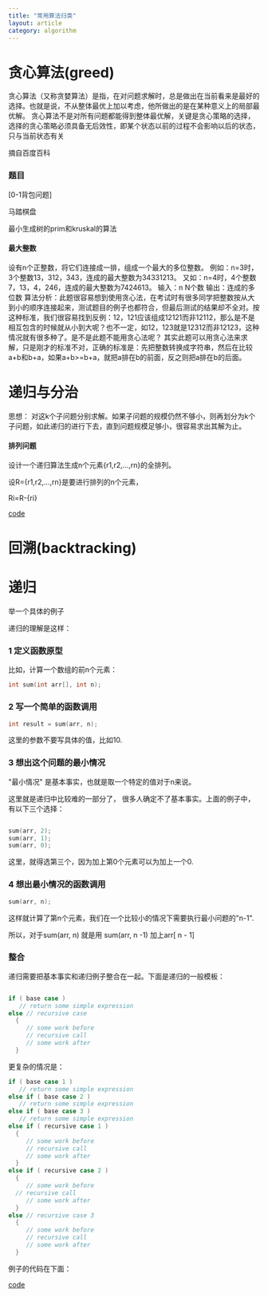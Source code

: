 ```yaml
---
title: "常用算法归类"
layout: article 
category: algorithm
---
```


# 贪心算法(greed)

贪心算法（又称贪婪算法）是指，在对问题求解时，总是做出在当前看来是最好的选择。也就是说，不从整体最优上加以考虑，他所做出的是在某种意义上的局部最优解。
贪心算法不是对所有问题都能得到整体最优解，关键是贪心策略的选择，选择的贪心策略必须具备无后效性，即某个状态以前的过程不会影响以后的状态，只与当前状态有关

摘自百度百科

### 题目

[0-1背包问题]

马踏棋盘

最小生成树的prim和kruskal的算法

#### 最大整数

设有n个正整数，将它们连接成一排，组成一个最大的多位整数。
例如：n=3时，3个整数13，312，343，连成的最大整数为34331213。
又如：n=4时，4个整数7，13，4，246，连成的最大整数为7424613。
输入：n
N个数
输出：连成的多位数
算法分析：此题很容易想到使用贪心法，在考试时有很多同学把整数按从大到小的顺序连接起来，测试题目的例子也都符合，但最后测试的结果却不全对。按这种标准，我们很容易找到反例：12，121应该组成12121而非12112，那么是不是相互包含的时候就从小到大呢？也不一定，如12，123就是12312而非12123，这种情况就有很多种了。是不是此题不能用贪心法呢？
其实此题可以用贪心法来求解，只是刚才的标准不对，正确的标准是：先把整数转换成字符串，然后在比较a+b和b+a，如果a+b>=b+a，就把a排在b的前面，反之则把a排在b的后面。

# 递归与分治

思想： 对这k个子问题分别求解。如果子问题的规模仍然不够小，则再划分为k个子问题，如此递归的进行下去，直到问题规模足够小，很容易求出其解为止。

#### 排列问题


设计一个递归算法生成n个元素{r1,r2,…,rn}的全排列。

设R={r1,r2,…,rn}是要进行排列的n个元素，

Ri=R-{ri}

[code](https://github.com/yuzibo/DS/blob/master/algorithm/recursion/permut.c)

# 回溯(backtracking)


# 递归

举一个具体的例子

递归的理解是这样：


### 1 定义函数原型

比如，计算一个数组的前n个元素：

```c
int sum(int arr[], int n);
```

### 2 写一个简单的函数调用

```c
int result = sum(arr, n);
```
这里的参数不要写具体的值，比如10.

### 3 想出这个问题的最小情况

"最小情况" 是基本事实，也就是取一个特定的值对于n来说。

这里就是递归中比较难的一部分了， 很多人确定不了基本事实。上面的例子中，有以下三个选择：

```c

sum(arr, 2);
sum(arr, 1);
sum(arr, 0);

```

这里，就得选第三个，因为加上第0个元素可以为加上一个0.

### 4 想出最小情况的函数调用

```c
sum(arr, n);
```

这样就计算了第n个元素，我们在一个比较小的情况下需要执行最小问题的"n-1".

所以，对于sum(arr, n) 就是用 sum(arr, n -1) 加上arr[ n - 1]

### 整合

递归需要把基本事实和递归例子整合在一起。下面是递归的一般模板：

```c

if ( base case )
   // return some simple expression
else // recursive case
  {
     // some work before 
     // recursive call 
     // some work after 
  }
```

更复杂的情况是：

```c
if ( base case 1 )
   // return some simple expression
else if ( base case 2 )
   // return some simple expression
else if ( base case 3 )
   // return some simple expression
else if ( recursive case 1 )
  {
     // some work before 
     // recursive call 
     // some work after 
  }
else if ( recursive case 2 )
  {
     // some work before 
  // recursive call 
     // some work after 
  }
else // recursive case 3
  {
     // some work before 
     // recursive call 
     // some work after 
  }
```

 例子的代码在下面：

[code](https://github.com/yuzibo/DS/blob/master/algorithm/recursion/sum_recur.c)



